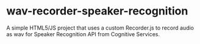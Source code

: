 # wav-recorder-speaker-recognition
A simple HTML5/JS project that uses a custom Recorder.js to record audio as wav for Speaker Recognition API from Cognitive Services.
